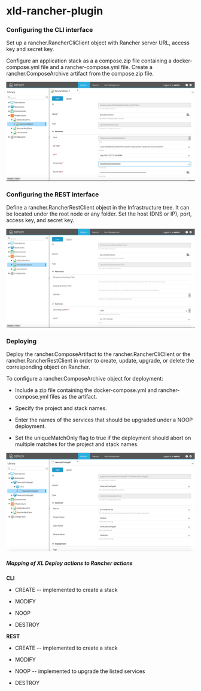 # xld-rancher-plugin

### Configuring the CLI interface ###

Set up a rancher.RancherCliClient object with Rancher server URL, access key and secret key.

Configure an application stack as a a compose.zip file containing a docker-compose.yml file and a rancher-compose.yml file.  Create a rancher.ComposeArchive artifact from the compose.zip file.

![Screenshot of RancherCliClient](images/RancherCliClient.png)

### Configuring the REST interface ###

Define a rancher.RancherRestClient object in the Infrastructure tree.  It can be located under the root node or any folder.  Set the host (DNS or IP), port, access key, and secret key.

![Screenshot of RancherRestClient](images/RancherRestClient.png)


### Deploying ###

Deploy the rancher.ComposeArtifact to the rancher.RancherCliClient or the rancher.RancherRestClient in order to create, update, upgrade, or delete the corresponding object on Rancher.

To configure a rancher.ComposeArchive object for deployment:

* Include a zip file containing the docker-compose.yml and rancher-compose.yml files as the artifact.

* Specify the project and stack names.

* Enter the names of the services that should be upgraded under a NOOP deployment.

* Set the uniqueMatchOnly flag to true if the deployment should abort on multiple matches for the project and stack names.

![Screenshot of ComposeArchive](images/ComposeArchive.png)

##### Mapping of XL Deploy actions to Rancher actions #####

**CLI**

* CREATE -- implemented to create a stack

* MODIFY

* NOOP

* DESTROY

**REST**

* CREATE -- implemented to create a stack

* MODIFY

* NOOP  -- implemented to upgrade the listed services

* DESTROY

